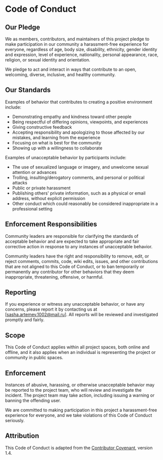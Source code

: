 # Code of Conduct

## Our Pledge

We as members, contributors, and maintainers of this project pledge to make participation in our community a harassment-free experience for everyone, regardless of age, body size, disability, ethnicity, gender identity and expression, level of experience, nationality, personal appearance, race, religion, or sexual identity and orientation.

We pledge to act and interact in ways that contribute to an open, welcoming, diverse, inclusive, and healthy community.

## Our Standards

Examples of behavior that contributes to creating a positive environment include:

- Demonstrating empathy and kindness toward other people
- Being respectful of differing opinions, viewpoints, and experiences
- Giving constructive feedback
- Accepting responsibility and apologizing to those affected by our mistakes, and learning from the experience
- Focusing on what is best for the community
- Showing up with a willingness to collaborate

Examples of unacceptable behavior by participants include:

- The use of sexualized language or imagery, and unwelcome sexual attention or advances
- Trolling, insulting/derogatory comments, and personal or political attacks
- Public or private harassment
- Publishing others' private information, such as a physical or email address, without explicit permission
- Other conduct which could reasonably be considered inappropriate in a professional setting

## Enforcement Responsibilities

Community leaders are responsible for clarifying the standards of acceptable behavior and are expected to take appropriate and fair corrective action in response to any instances of unacceptable behavior.

Community leaders have the right and responsibility to remove, edit, or reject comments, commits, code, wiki edits, issues, and other contributions that are not aligned to this Code of Conduct, or to ban temporarily or permanently any contributor for other behaviors that they deem inappropriate, threatening, offensive, or harmful.

## Reporting

If you experience or witness any unacceptable behavior, or have any concerns, please report it by contacting us at [sasha.artemev.1002@mail.ru]. All reports will be reviewed and investigated promptly and fairly.

## Scope

This Code of Conduct applies within all project spaces, both online and offline, and it also applies when an individual is representing the project or community in public spaces.

## Enforcement

Instances of abusive, harassing, or otherwise unacceptable behavior may be reported to the project team, who will review and investigate the incident. The project team may take action, including issuing a warning or banning the offending user.

We are committed to making participation in this project a harassment-free experience for everyone, and we take violations of this Code of Conduct seriously.

## Attribution

This Code of Conduct is adapted from the [Contributor Covenant](https://www.contributor-covenant.org/), version 1.4.
